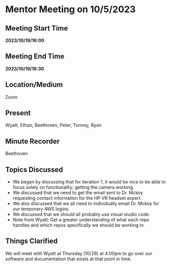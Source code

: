 # Mentor Meeting on 10/5/2023
## Meeting Start Time
**2023/10/19/16:00**
## Meeting End Time
**2023/10/19/16:30**
## Location/Medium
Zoom
## Present
Wyatt, Ethan, Beethoven, Peter, Tommy, Ryan
## Minute Recorder
Beethoven
## Topics Discussed
- We began by discussing that for iteration 1, it would be nice to be able to focus solely on functionality; getting the camera working.
- We discussed that we need to get the email sent to Dr. Mckoy requesting contact information for the HP VR headset expert.
- We also discussed that we all need to individually email Dr. Mckoy for our temporary AWS logins.
- We discussed that we should all probably use visual studio code.
- Note from Wyatt: Get a greater understanding of what each repo handles and which repos specifically we should be working in.
## Things Clarified
We will meet with Wyatt at Thursday (10/26) at 4:00pm to go over our software and documentation that exists at that point in time.